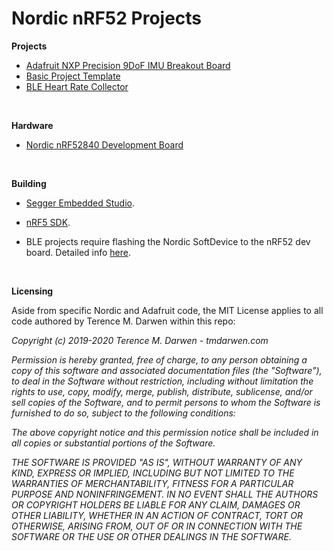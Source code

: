 Nordic nRF52 Projects
=====================

**Projects**

-    [Adafruit NXP Precision 9DoF IMU Breakout Board ](AdafruitNXP9DoF)
-    [Basic Project Template](BasicProjectTemplate)
-    [BLE Heart Rate Collector](HRCollector)

 

**Hardware**

-   [Nordic nRF52840 Development Board](https://www.mouser.com/new/nordic-semiconductor/nordic-nRF52840-dev-kit/)

 


**Building**

-   [Segger Embedded Studio](https://www.nordicsemi.com/Software-and-Tools/Development-Tools/Segger-Embedded-Studio).

-   [nRF5 SDK](https://www.nordicsemi.com/Software-and-Tools/Software/nRF5-SDK). 

-   BLE projects require flashing the Nordic SoftDevice to the nRF52 dev board.  Detailed info [here](https://infocenter.nordicsemi.com/topic/com.nordic.infocenter.sdk5.v15.2.0/getting_started_softdevice.html).

 

**Licensing**

Aside from specific Nordic and Adafruit code, the MIT License applies to all code 
authored by Terence M. Darwen within this repo:

*Copyright (c) 2019-2020 Terence M. Darwen - tmdarwen.com*

*Permission is hereby granted, free of charge, to any person obtaining a copy of
this software and associated documentation files (the "Software"), to deal in
the Software without restriction, including without limitation the rights to
use, copy, modify, merge, publish, distribute, sublicense, and/or sell copies of
the Software, and to permit persons to whom the Software is furnished to do so,
subject to the following conditions:*

*The above copyright notice and this permission notice shall be included in all
copies or substantial portions of the Software.*

*THE SOFTWARE IS PROVIDED "AS IS", WITHOUT WARRANTY OF ANY KIND, EXPRESS OR
IMPLIED, INCLUDING BUT NOT LIMITED TO THE WARRANTIES OF MERCHANTABILITY, FITNESS
FOR A PARTICULAR PURPOSE AND NONINFRINGEMENT. IN NO EVENT SHALL THE AUTHORS OR
COPYRIGHT HOLDERS BE LIABLE FOR ANY CLAIM, DAMAGES OR OTHER LIABILITY, WHETHER
IN AN ACTION OF CONTRACT, TORT OR OTHERWISE, ARISING FROM, OUT OF OR IN
CONNECTION WITH THE SOFTWARE OR THE USE OR OTHER DEALINGS IN THE SOFTWARE.*
